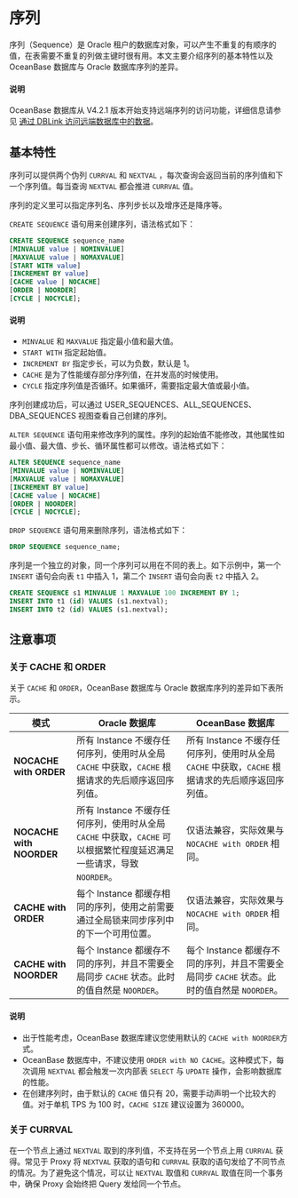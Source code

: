 # 序列

序列（Sequence）是 Oracle 租户的数据库对象，可以产生不重复的有顺序的值，在表需要不重复的列做主键时很有用。本文主要介绍序列的基本特性以及 OceanBase 数据库与 Oracle 数据库序列的差异。

<main id="notice" type='explain'>
  <h4>说明</h4>
  <p>OceanBase 数据库从 V4.2.1 版本开始支持远端序列的访问功能，详细信息请参见 <a href="../../../../300.database-object-management/200.manage-object-of-oracle-mode/1000.manage-dblink-of-oracle-mode/300.access-a-remote-database-by-a-dblink-of-oracle-mode.md">通过 DBLink 访问远端数据库中的数据</a>。</p>
</main>

## 基本特性

序列可以提供两个伪列 `CURRVAL` 和 `NEXTVAL` ，每次查询会返回当前的序列值和下一个序列值。每当查询 `NEXTVAL` 都会推进 `CURRVAL` 值。

序列的定义里可以指定序列名、序列步长以及增序还是降序等。

`CREATE SEQUENCE` 语句用来创建序列，语法格式如下：

```sql
CREATE SEQUENCE sequence_name
[MINVALUE value | NOMINVALUE]
[MAXVALUE value | NOMAXVALUE]
[START WITH value]
[INCREMENT BY value]
[CACHE value | NOCACHE]
[ORDER | NOORDER]
[CYCLE | NOCYCLE];
```

  <main id="notice" type='explain'>
    <h4>说明</h4>
    <ul>
    <li><code>MINVALUE</code> 和 <code>MAXVALUE</code> 指定最小值和最大值。</li>
    <li><code>START WITH</code> 指定起始值。</li>
    <li><code>INCREMENT BY</code> 指定步长，可以为负数，默认是 1。</li>
    <li><code>CACHE</code> 是为了性能缓存部分序列值，在并发高的时候使用。</li>
    <li><code>CYCLE</code> 指定序列值是否循环。如果循环，需要指定最大值或最小值。</li>
    </ul>
  </main>

序列创建成功后，可以通过 USER_SEQUENCES、ALL_SEQUENCES、DBA_SEQUENCES 视图查看自己创建的序列。

`​ALTER SEQUENCE` 语句用来修改序列的属性。序列的起始值不能修改，其他属性如最小值、最大值、步长、循环属性都可以修改。语法格式如下：

```sql
ALTER SEQUENCE sequence_name
[MINVALUE value | NOMINVALUE]
[MAXVALUE value | NOMAXVALUE]
[INCREMENT BY value]
[CACHE value | NOCACHE]
[ORDER | NOORDER]
[CYCLE | NOCYCLE];
```

`DROP SEQUENCE` 语句用来删除序列，语法格式如下：

```sql
DROP SEQUENCE sequence_name;
```

序列是一个独立的对象，同一个序列可以用在不同的表上。如下示例中，第一个 `INSERT` 语句会向表 `t1` 中插入 1，第二个 `INSERT` 语句会向表 `t2` 中插入 2。

```sql
CREATE SEQUENCE s1 MINVALUE 1 MAXVALUE 100 INCREMENT BY 1;
INSERT INTO t1 (id) VALUES (s1.nextval);
INSERT INTO t2 (id) VALUES (s1.nextval);
```

## 注意事项 

### 关于 CACHE 和 ORDER 

关于 `CACHE` 和 `ORDER`，OceanBase 数据库与 Oracle 数据库序列的差异如下表所示。


|          **模式**          |                                **Oracle 数据库**                                 |                       **OceanBase 数据库**                        |
|--------------------------|-------------------------------------------------------------------------------|----------------------------------------------------------------|
| **NOCACHE with ORDER**   | 所有 Instance 不缓存任何序列，使用时从全局 `CACHE` 中获取，`CACHE` 根据请求的先后顺序返回序列值。                | 所有 Instance 不缓存任何序列，使用时从全局 `CACHE` 中获取，`CACHE` 根据请求的先后顺序返回序列值。 |
| **NOCACHE with NOORDER** | 所有 Instance 不缓存任何序列，使用时从全局 `CACHE` 中获取，`CACHE` 可以根据繁忙程度延迟满足一些请求，导致 `NOORDER`。 | 仅语法兼容，实际效果与 `NOCACHE with ORDER` 相同。                           |
| **CACHE with ORDER**     | 每个 Instance 都缓存相同的序列，使用之前需要通过全局锁来同步序列中的下一个可用位置。                               | 仅语法兼容，实际效果与 `NOCACHE with ORDER` 相同。                           |
| **CACHE with NOORDER**   | 每个 Instance 都缓存不同的序列，并且不需要全局同步 `CACHE` 状态。此时的值自然是 `NOORDER`。                  | 每个 Instance 都缓存不同的序列，并且不需要全局同步 `CACHE` 状态。此时的值自然是 `NOORDER`。   |


  <main id="notice" type='explain'>
    <h4>说明</h4>
    <ul>
    <li>出于性能考虑，OceanBase 数据库建议您使用默认的 <code>CACHE with NOORDER</code>方式。</li>
    <li>OceanBase 数据库中，不建议使用 <code>ORDER with NO CACHE</code>。这种模式下，每次调用 <code>NEXTVAL</code> 都会触发一次内部表 <code>SELECT</code> 与 <code>UPDATE</code> 操作，会影响数据库的性能。</li>
    <li>在创建序列时，由于默认的 <code>CACHE</code> 值只有 20，需要手动声明一个比较大的值。对于单机 TPS 为 100 时，<code>CACHE SIZE</code> 建议设置为 360000。</li>
    </ul>
  </main>

### 关于 CURRVAL 

在一个节点上通过 `NEXTVAL` 取到的序列值，不支持在另一个节点上用 `CURRVAL` 获得。常见于 Proxy 将 `NEXTVAL` 获取的语句和 `CURRVAL` 获取的语句发给了不同节点的情况。为了避免这个情况，可以让 `NEXTVAL` 取值和 `CURRVAL` 取值在同一个事务中，确保 Proxy 会始终把 Query 发给同一个节点。
